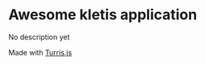 # Awesome kletis application

No description yet

Made with [Turris.js](https://github.com/turrisjs)
